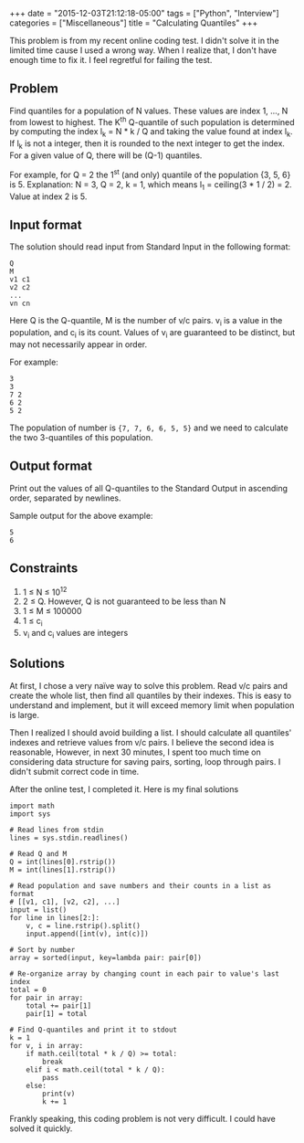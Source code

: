 +++
date = "2015-12-03T21:12:18-05:00"
tags 		= ["Python", "Interview"]
categories	= ["Miscellaneous"]
title = "Calculating Quantiles"
+++

This problem is from my recent online coding test. I didn't solve it in the limited time cause I used a wrong way. When I realize that, I don't have enough time to fix it. I feel regretful for failing the test.
<!--more-->

## Problem
Find quantiles for a population of N values. These values are index 1, ..., N from lowest to highest. The K<sup>th</sup> Q-quantile of such population is determined by computing the index l<sub>k</sub> = N * k / Q and taking the value found at index l<sub>k</sub>. If l<sub>k</sub> is not a integer, then it is rounded to the next integer to get the index. For a given value of Q, there will be (Q-1) quantiles.

For example, for Q = 2 the 1<sup>st</sup> (and only) quantile of the population {3, 5, 6} is 5. Explanation: N = 3, Q = 2, k = 1, which means l<sub>1</sub> = ceiling(3 * 1 / 2) = 2. Value at index 2 is 5.

## Input format
The solution should read input from Standard Input in the following format:

```
Q
M
v1 c1
v2 c2
...
vn cn
```

Here Q is the Q-quantile, M is the number of v/c pairs. v<sub>i</sub> is a value in the population, and c<sub>i</sub> is its count. Values of v<sub>i</sub> are guaranteed to be distinct, but may not necessarily appear in order.

For example:

```
3
3
7 2
6 2
5 2
```

The population of number is `{7, 7, 6, 6, 5, 5}` and we need to calculate the two 3-quantiles of this population.

## Output format
Print out the values of all Q-quantiles to the Standard Output in ascending order, separated by newlines.

Sample output for the above example:

```
5
6
```

## Constraints
1. 1 ≤ N ≤ 10<sup>12</sup>
2. 2 ≤ Q. However, Q is not guaranteed to be less than N
3. 1 ≤ M ≤ 100000
4. 1 ≤ c<sub>i</sub>
5. v<sub>i</sub> and c<sub>i</sub> values are integers


## Solutions

At first, I chose a very naïve way to solve this problem. Read v/c pairs and create the whole list, then find all quantiles by their indexes. This is easy to understand and implement, but it will exceed
memory limit when population is large.

Then I realized I should avoid building a list. I should calculate all quantiles' indexes and retrieve values from v/c pairs. I believe the second idea is reasonable, However, in next 30 minutes, I spent too much time on considering data structure for saving pairs, sorting, loop through pairs. I didn't submit correct code in time.

After the online test, I completed it. Here is my final solutions

```
import math
import sys

# Read lines from stdin
lines = sys.stdin.readlines()

# Read Q and M
Q = int(lines[0].rstrip())
M = int(lines[1].rstrip())

# Read population and save numbers and their counts in a list as format
# [[v1, c1], [v2, c2], ...]
input = list()
for line in lines[2:]:
    v, c = line.rstrip().split()
    input.append([int(v), int(c)])

# Sort by number
array = sorted(input, key=lambda pair: pair[0])

# Re-organize array by changing count in each pair to value's last index
total = 0
for pair in array:
    total += pair[1]
    pair[1] = total

# Find Q-quantiles and print it to stdout
k = 1
for v, i in array:
    if math.ceil(total * k / Q) >= total:
        break
    elif i < math.ceil(total * k / Q):
        pass
    else:
        print(v)
        k += 1
```

Frankly speaking, this coding problem is not very difficult. I could have solved it quickly.
